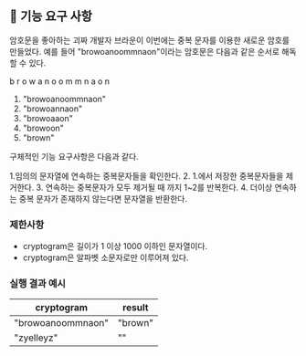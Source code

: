 ## 🚀 기능 요구 사항

암호문을 좋아하는 괴짜 개발자 브라운이 이번에는 중복 문자를 이용한 새로운 암호를 만들었다. 예를 들어 "browoanoommnaon"이라는 암호문은 다음과 같은 순서로 해독할 수 있다.

b r o w a n o o m m n a o n

1. "browoanoommnaon"
2. "browoannaon"
3. "browoaaon"
4. "browoon"
5. "brown"

구체적인 기능 요구사항은 다음과 같다.

1.임의의 문자열에 연속하는 중복문자들을 확인한다.
2. 1.에서 저장한 중복문자들을 제거한다.
3. 연속하는 중복문자가 모두 제거될 때 까지 1~2를 반복한다.
4. 더이상 연속하는 중복 문자가 존재하지 않는다면 문자열을 반환한다.


### 제한사항

- cryptogram은 길이가 1 이상 1000 이하인 문자열이다.
- cryptogram은 알파벳 소문자로만 이루어져 있다.

### 실행 결과 예시

| cryptogram | result |
| --- | --- |
| "browoanoommnaon" | "brown" |
| "zyelleyz" | "" |

